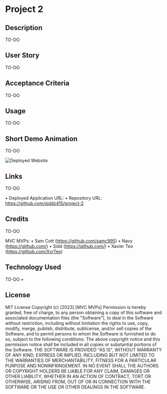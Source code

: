 # Project 2

## Description

TO-DO

## User Story

TO-DO

## Acceptance Criteria

TO-DO

## Usage

TO-DO

## Short Demo Animation

TO-DO

![Deployed Website](./assets/images/animation.gif)

## Links

TO-DO

• Deployed Application URL:
• Repository URL: https://github.com/siddz415/project-2

## Credits

TO-DO

MVC MVPs:
• Sam Cott (https://github.com/samc995)
• Navy (https://github.com/)
• Sidd (https://github.com/)
• Xavier Teo (https://github.com/XvrTeo)

## Technology Used

TO-DO
•

## License
MIT License
Copyright (c) [2023] [MVC MVPs]
Permission is hereby granted, free of charge, to any person obtaining a copy
of this software and associated documentation files (the "Software"), to deal
in the Software without restriction, including without limitation the rights
to use, copy, modify, merge, publish, distribute, sublicense, and/or sell
copies of the Software, and to permit persons to whom the Software is
furnished to do so, subject to the following conditions:
The above copyright notice and this permission notice shall be included in all
copies or substantial portions of the Software.
THE SOFTWARE IS PROVIDED "AS IS", WITHOUT WARRANTY OF ANY KIND, EXPRESS OR
IMPLIED, INCLUDING BUT NOT LIMITED TO THE WARRANTIES OF MERCHANTABILITY,
FITNESS FOR A PARTICULAR PURPOSE AND NONINFRINGEMENT. IN NO EVENT SHALL THE
AUTHORS OR COPYRIGHT HOLDERS BE LIABLE FOR ANY CLAIM, DAMAGES OR OTHER
LIABILITY, WHETHER IN AN ACTION OF CONTRACT, TORT OR OTHERWISE, ARISING FROM,
OUT OF OR IN CONNECTION WITH THE SOFTWARE OR THE USE OR OTHER DEALINGS IN THE
SOFTWARE.
